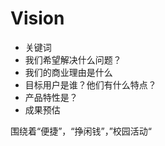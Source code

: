 # Vision

- 关键词
- 我们希望解决什么问题？
- 我们的商业理由是什么
- 目标用户是谁？他们有什么特点？
- 产品特性是？
- 成果预估



围绕着“便捷”，“挣闲钱”，”校园活动“